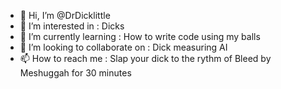 - 👋 Hi, I’m @DrDicklittle
- 👀 I’m interested in : Dicks
- 🌱 I’m currently learning : How to write code using my balls
- 💞️ I’m looking to collaborate on : Dick measuring AI
- 📫 How to reach me : Slap your dick to the rythm of Bleed by Meshuggah for 30 minutes

<!---
DrDicklittle/DrDicklittle is a ✨ special ✨ repository because its `README.md` (this file) appears on your GitHub profile.
You can click the Preview link to take a look at your changes.
--->
